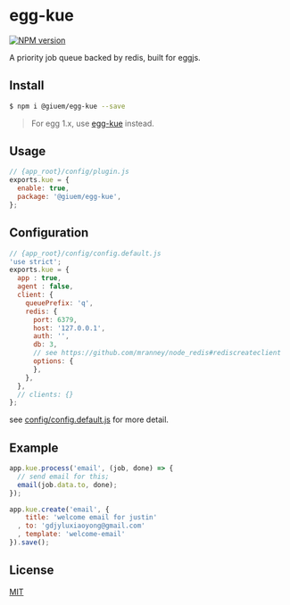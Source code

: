 # egg-kue

[![NPM version][npm-image]][npm-url]

[npm-image]: https://img.shields.io/npm/v/@giuem/egg-kue.svg?style=flat-square
[npm-url]: https://npmjs.org/package/@giuem/egg-kue

A priority job queue backed by redis, built for eggjs.

## Install

```bash
$ npm i @giuem/egg-kue --save
```

> For egg 1.x, use [egg-kue](https://www.npmjs.com/package/egg-kue) instead.

## Usage

```js
// {app_root}/config/plugin.js
exports.kue = {
  enable: true,
  package: '@giuem/egg-kue',
};
```

## Configuration

```js
// {app_root}/config/config.default.js
'use strict';
exports.kue = {
  app : true,
  agent : false,
  client: {
    queuePrefix: 'q',
    redis: {
      port: 6379,
      host: '127.0.0.1',
      auth: '',
      db: 3,
      // see https://github.com/mranney/node_redis#rediscreateclient
      options: {
      },
    },
  },
  // clients: {}
};
```

see [config/config.default.js](config/config.default.js) for more detail.

## Example

```js
app.kue.process('email', (job, done) => {
  // send email for this;
  email(job.data.to, done);
});

app.kue.create('email', {
    title: 'welcome email for justin'
  , to: 'gdjyluxiaoyong@gmail.com'
  , template: 'welcome-email'
}).save();
```
## License

[MIT](LICENSE)
